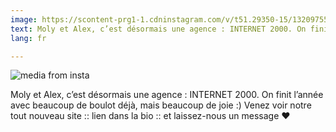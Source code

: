 ```yaml
---
image: https://scontent-prg1-1.cdninstagram.com/v/t51.29350-15/132097552_1948261711991730_962792101707133697_n.jpg?_nc_cat=110&ccb=2&_nc_sid=8ae9d6&_nc_ohc=3GBRgsBLWv0AX_4so_S&_nc_ht=scontent-prg1-1.cdninstagram.com&oh=6f72a6c9e761332ce8648d90e327967d&oe=600610C0
text: Moly et Alex, c’est désormais une agence : INTERNET 2000. On finit l’année avec beaucoup de boulot déjà, mais beaucoup de joie :) Venez voir notre tout nouveau site :: lien dans la bio :: et laissez-nous un message ❤️
lang: fr

---
```

<img class="insta-image" alt="media from insta" src="https://scontent-prg1-1.cdninstagram.com/v/t51.29350-15/132097552_1948261711991730_962792101707133697_n.jpg?_nc_cat=110&ccb=2&_nc_sid=8ae9d6&_nc_ohc=3GBRgsBLWv0AX_4so_S&_nc_ht=scontent-prg1-1.cdninstagram.com&oh=6f72a6c9e761332ce8648d90e327967d&oe=600610C0"><p class="insta-content">Moly et Alex, c’est désormais une agence : INTERNET 2000. On finit l’année avec beaucoup de boulot déjà, mais beaucoup de joie :) Venez voir notre tout nouveau site :: lien dans la bio :: et laissez-nous un message ❤️</p>